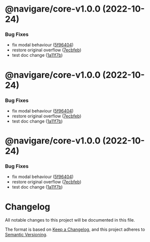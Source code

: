 # @navigare/core-v1.0.0 (2022-10-24)

### Bug Fixes

- fix modal behaviour ([5f96404](https://github.com/jaulz/navigare/commit/5f9640422c5f7ddc5391a959d62aaedbc5920639))
- restore original overflow ([7ecbfeb](https://github.com/jaulz/navigare/commit/7ecbfeb27d18ce2f3eaaacc592fa6d0647938620))
- test doc change ([1a11f7b](https://github.com/jaulz/navigare/commit/1a11f7b9b0f673955a71ff398bcb6bd452553a3d))

# @navigare/core-v1.0.0 (2022-10-24)

### Bug Fixes

- fix modal behaviour ([5f96404](https://github.com/jaulz/navigare/commit/5f9640422c5f7ddc5391a959d62aaedbc5920639))
- restore original overflow ([7ecbfeb](https://github.com/jaulz/navigare/commit/7ecbfeb27d18ce2f3eaaacc592fa6d0647938620))
- test doc change ([1a11f7b](https://github.com/jaulz/navigare/commit/1a11f7b9b0f673955a71ff398bcb6bd452553a3d))

# @navigare/core-v1.0.0 (2022-10-24)

### Bug Fixes

- fix modal behaviour ([5f96404](https://github.com/jaulz/navigare/commit/5f9640422c5f7ddc5391a959d62aaedbc5920639))
- restore original overflow ([7ecbfeb](https://github.com/jaulz/navigare/commit/7ecbfeb27d18ce2f3eaaacc592fa6d0647938620))
- test doc change ([1a11f7b](https://github.com/jaulz/navigare/commit/1a11f7b9b0f673955a71ff398bcb6bd452553a3d))

# Changelog

All notable changes to this project will be documented in this file.

The format is based on [Keep a Changelog](https://keepachangelog.com/en/1.0.0/),
and this project adheres to [Semantic Versioning](https://semver.org/spec/v2.0.0.html).
